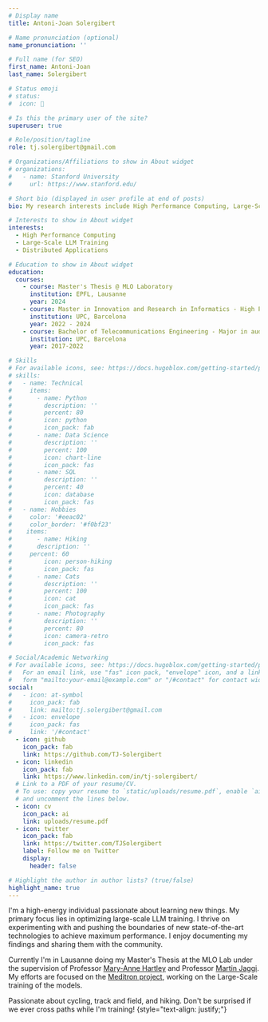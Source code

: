 ```yaml
---
# Display name
title: Antoni-Joan Solergibert

# Name pronunciation (optional)
name_pronunciation: ''

# Full name (for SEO)
first_name: Antoni-Joan
last_name: Solergibert

# Status emoji
# status:
#  icon: 👀

# Is this the primary user of the site?
superuser: true

# Role/position/tagline
role: tj.solergibert@gmail.com

# Organizations/Affiliations to show in About widget
# organizations:
#   - name: Stanford University
#     url: https://www.stanford.edu/

# Short bio (displayed in user profile at end of posts)
bio: My research interests include High Performance Computing, Large-Scale LLM Training and Distributed Applications.

# Interests to show in About widget
interests:
  - High Performance Computing
  - Large-Scale LLM Training
  - Distributed Applications

# Education to show in About widget
education:
  courses:
    - course: Master's Thesis @ MLO Laboratory
      institution: EPFL, Lausanne
      year: 2024
    - course: Master in Innovation and Research in Informatics - High Performance Computing
      institution: UPC, Barcelona
      year: 2022 - 2024
    - course: Bachelor of Telecommunications Engineering - Major in audiovisual systems  
      institution: UPC, Barcelona
      year: 2017-2022

# Skills
# For available icons, see: https://docs.hugoblox.com/getting-started/page-builder/#icons
# skills:
#   - name: Technical
#     items:
#       - name: Python
#         description: ''
#         percent: 80
#         icon: python
#         icon_pack: fab
#       - name: Data Science
#         description: ''
#         percent: 100
#         icon: chart-line
#         icon_pack: fas
#       - name: SQL
#         description: ''
#         percent: 40
#         icon: database
#         icon_pack: fas
#   - name: Hobbies
#     color: '#eeac02'
#     color_border: '#f0bf23'
#    items:
#       - name: Hiking
#       description: ''
#     percent: 60
#         icon: person-hiking
#         icon_pack: fas
#       - name: Cats
#         description: ''
#         percent: 100
#         icon: cat
#         icon_pack: fas
#       - name: Photography
#         description: ''
#         percent: 80
#         icon: camera-retro
#         icon_pack: fas

# Social/Academic Networking
# For available icons, see: https://docs.hugoblox.com/getting-started/page-builder/#icons
#   For an email link, use "fas" icon pack, "envelope" icon, and a link in the
#   form "mailto:your-email@example.com" or "/#contact" for contact widget.
social:
#   - icon: at-symbol
#     icon_pack: fab
#     link: mailto:tj.solergibert@gmail.com
#   - icon: envelope
#     icon_pack: fas
#     link: '/#contact'
  - icon: github
    icon_pack: fab
    link: https://github.com/TJ-Solergibert
  - icon: linkedin
    icon_pack: fab
    link: https://www.linkedin.com/in/tj-solergibert/
  # Link to a PDF of your resume/CV.
  # To use: copy your resume to `static/uploads/resume.pdf`, enable `ai` icons in `params.yaml`,
  # and uncomment the lines below.
  - icon: cv
    icon_pack: ai
    link: uploads/resume.pdf
  - icon: twitter
    icon_pack: fab
    link: https://twitter.com/TJSolergibert
    label: Follow me on Twitter
    display:
      header: false

# Highlight the author in author lists? (true/false)
highlight_name: true
---
```


I'm a high-energy individual passionate about learning new things. My primary focus lies in optimizing large-scale LLM training. I thrive on experimenting with and pushing the boundaries of new state-of-the-art technologies to achieve maximum performance. I enjoy documenting my findings and sharing them with the community.

Currently I'm in Lausanne doing my Master's Thesis at the MLO Lab under the supervision of Professor [Mary-Anne Hartley](https://scholar.google.com/citations?user=P2CPNr8AAAAJ&hl=en) and Professor [Martin Jaggi](https://scholar.google.com/citations?user=r1TJBr8AAAAJ&hl=en). My efforts are focused on the [Meditron project](https://www.meditron.io/), working on the Large-Scale training of the models.

Passionate about cycling, track and field, and hiking. Don't be surprised if we ever cross paths while I'm training!
{style="text-align: justify;"}
